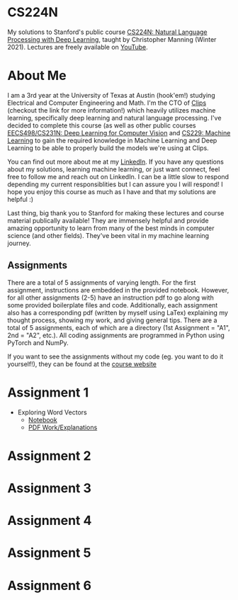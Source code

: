 # CS224N
My solutions to Stanford's public course [CS224N: Natural Language Processing with Deep Learning](https://web.stanford.edu/class/cs224n/), taught by Christopher Manning (Winter 2021).
Lectures are freely available on [YouTube](https://www.youtube.com/playlist?list=PLoROMvodv4rOSH4v6133s9LFPRHjEmbmJ). 

# About Me
I am a 3rd year at the University of Texas at Austin (hook'em!) studying Electrical and Computer Engineering and Math. I'm the CTO of [Clips](https://www.clipsai.com/) (checkout the link for more information!) which heavily utilizes machine learning, specifically deep learning and natural language processing. I've decided to complete this course (as well as other public courses [EECS498/CS231N: Deep Learning for Computer Vision](https://github.com/bensmidt/EECS-498-DL-Computer-Vision) and [CS229: Machine Learning](https://github.com/bensmidt/CS229-ML-Autumn-2018) to gain the required knowledge in Machine Learning and Deep Learning to be able to properly build the models we're using at Clips. 

You can find out more about me at my [LinkedIn](https://www.linkedin.com/in/benjamin-smidt/). If you have any questions about my solutions, learning machine learning, or just want connect, feel free to follow me and reach out on LinkedIn. I can be a little slow to respond depending my current responsiblities but I can assure you I will respond! I hope you enjoy this course as much as I have and that my solutions are helpful :)

Last thing, big thank you to Stanford for making these lectures and course material publically available! They are immensely helpful and provide amazing opportunity to learn from many of the best minds in computer science (and other fields). They've been vital in my machine learning journey. 

## Assignments
There are a total of 5 assignments of varying length. For the first assignment, instructions are embedded in the provided notebook. However, for all other assignments (2-5) have an instruction pdf to go along with some provided boilerplate files and code. Additionally, each assignment also has a corresponding pdf (written by myself using LaTex) explaining my thought process, showing my work, and giving general tips. There are a total of 5 assignments, each of which are a directory (1st Assignment = "A1", 2nd = "A2", etc.). All coding assignments are programmed in Python using PyTorch and NumPy. 

If you want to see the assignments without my code (eg. you want to do it yourself!), they can be found at the [course website](https://web.stanford.edu/class/cs224n/index.html#schedule)

# Assignment 1
- Exploring Word Vectors
  - [Notebook](https://github.com/bensmidt/CS224N-Deep-Learning-NLP/blob/main/A1/exploring_word_vectors.ipynb)
  - [PDF Work/Explanations](https://github.com/bensmidt/CS224N-Deep-Learning-NLP/blob/main/A1/ExploringWordVectors.pdf)

# Assignment 2

# Assignment 3

# Assignment 4

# Assignment 5

# Assignment 6

